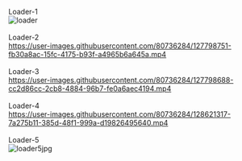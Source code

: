 Loader-1<br>
![loader](https://user-images.githubusercontent.com/80736284/127592577-606fe308-10f2-4ace-b693-93d8866565dd.gif)<br><br>
Loader-2<br>
https://user-images.githubusercontent.com/80736284/127798751-fb30a8ac-15fc-4175-b93f-a4965b6a645a.mp4<br><br>
Loader-3<br>
https://user-images.githubusercontent.com/80736284/127798688-cc2d86cc-2cb8-4884-96b7-fe0a6aec4194.mp4<br><br>
Loader-4<br>
https://user-images.githubusercontent.com/80736284/128621317-7a275b11-385d-48f1-999a-d19826495640.mp4<br><br>
Loader-5<br>
![loader5jpg](https://user-images.githubusercontent.com/80736284/129512072-cf46d8ec-f67a-452c-8f23-1c4c6b6ae1c1.JPG)





